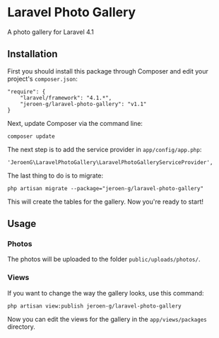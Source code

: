 Laravel Photo Gallery
=====================

A photo gallery for Laravel 4.1

## Installation
First you should install this package through Composer and edit your project's `composer.json`:

    "require": {
		"laravel/framework": "4.1.*",
		"jeroen-g/laravel-photo-gallery": "v1.1"
	}

Next, update Composer via the command line:

    composer update

The next step is to add the service provider in `app/config/app.php`:

    'JeroenG\LaravelPhotoGallery\LaravelPhotoGalleryServiceProvider',

The last thing to do is to migrate:

	php artisan migrate --package="jeroen-g/laravel-photo-gallery"

This will create the tables for the gallery. Now you're ready to start!

## Usage

### Photos
The photos will be uploaded to the folder `public/uploads/photos/`.

### Views

If you want to change the way the gallery looks, use this command:

    php artisan view:publish jeroen-g/laravel-photo-gallery

Now you can edit the views for the gallery in the `app/views/packages` directory.
